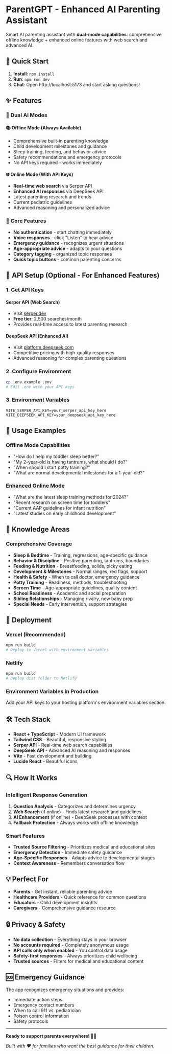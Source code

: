 # ParentGPT - Enhanced AI Parenting Assistant

Smart AI parenting assistant with **dual-mode capabilities**: comprehensive offline knowledge + enhanced online features with web search and advanced AI.

## 🚀 Quick Start

1. **Install**: `npm install`
2. **Run**: `npm run dev`
3. **Chat**: Open http://localhost:5173 and start asking questions!

## ✨ Features

### 🤖 **Dual AI Modes**

#### 📚 **Offline Mode** (Always Available)
- Comprehensive built-in parenting knowledge
- Child development milestones and guidance
- Sleep training, feeding, and behavior advice
- Safety recommendations and emergency protocols
- No API keys required - works immediately

#### 🌐 **Online Mode** (With API Keys)
- **Real-time web search** via Serper API
- **Enhanced AI responses** via DeepSeek API
- Latest parenting research and trends
- Current pediatric guidelines
- Advanced reasoning and personalized advice

### 🎯 **Core Features**
- **No authentication** - start chatting immediately
- **Voice responses** - click "Listen" to hear advice
- **Emergency guidance** - recognizes urgent situations
- **Age-appropriate advice** - adapts to your questions
- **Category tagging** - organized topic responses
- **Quick topic buttons** - common parenting concerns

## 🔧 API Setup (Optional - For Enhanced Features)

### 1. Get API Keys

#### Serper API (Web Search)
- Visit [serper.dev](https://serper.dev/)
- **Free tier**: 2,500 searches/month
- Provides real-time access to latest parenting research

#### DeepSeek API (Enhanced AI)
- Visit [platform.deepseek.com](https://platform.deepseek.com/)
- Competitive pricing with high-quality responses
- Advanced reasoning for complex parenting questions

### 2. Configure Environment
```bash
cp .env.example .env
# Edit .env with your API keys
```

### 3. Environment Variables
```env
VITE_SERPER_API_KEY=your_serper_api_key_here
VITE_DEEPSEEK_API_KEY=your_deepseek_api_key_here
```

## 📱 Usage Examples

### Offline Mode Capabilities
- "How do I help my toddler sleep better?"
- "My 2-year-old is having tantrums, what should I do?"
- "When should I start potty training?"
- "What are normal developmental milestones for a 1-year-old?"

### Enhanced Online Mode
- "What are the latest sleep training methods for 2024?"
- "Recent research on screen time for toddlers"
- "Current AAP guidelines for infant nutrition"
- "Latest studies on early childhood development"

## 🧠 Knowledge Areas

### Comprehensive Coverage
- **Sleep & Bedtime** - Training, regressions, age-specific guidance
- **Behavior & Discipline** - Positive parenting, tantrums, boundaries
- **Feeding & Nutrition** - Breastfeeding, solids, picky eating
- **Development & Milestones** - Normal ranges, red flags, support
- **Health & Safety** - When to call doctor, emergency guidance
- **Potty Training** - Readiness, methods, troubleshooting
- **Screen Time** - Age-appropriate guidelines, quality content
- **School Readiness** - Academic and social preparation
- **Sibling Relationships** - Managing rivalry, new baby prep
- **Special Needs** - Early intervention, support strategies

## 🚀 Deployment

### Vercel (Recommended)
```bash
npm run build
# Deploy to Vercel with environment variables
```

### Netlify
```bash
npm run build
# Deploy dist folder to Netlify
```

### Environment Variables in Production
Add your API keys to your hosting platform's environment variables section.

## 🛠 Tech Stack

- **React + TypeScript** - Modern UI framework
- **Tailwind CSS** - Beautiful, responsive styling
- **Serper API** - Real-time web search capabilities
- **DeepSeek API** - Advanced AI reasoning and responses
- **Vite** - Fast development and building
- **Lucide React** - Beautiful icons

## 🔍 How It Works

### Intelligent Response Generation
1. **Question Analysis** - Categorizes and determines urgency
2. **Web Search** (if online) - Finds latest research and guidelines
3. **AI Enhancement** (if online) - DeepSeek processes with context
4. **Fallback Protection** - Always works with offline knowledge

### Smart Features
- **Trusted Source Filtering** - Prioritizes medical and educational sites
- **Emergency Detection** - Immediate safety guidance
- **Age-Specific Responses** - Adapts advice to developmental stages
- **Context Awareness** - Remembers conversation flow

## 💡 Perfect For

- **Parents** - Get instant, reliable parenting advice
- **Healthcare Providers** - Quick reference for common questions
- **Educators** - Child development insights
- **Caregivers** - Comprehensive guidance resource

## 🔒 Privacy & Safety

- **No data collection** - Everything stays in your browser
- **No accounts required** - Completely anonymous usage
- **API calls only when enabled** - You control data usage
- **Safety-first responses** - Always prioritizes child wellbeing
- **Trusted sources** - Filters for medical and educational content

## 🆘 Emergency Guidance

The app recognizes emergency situations and provides:
- Immediate action steps
- Emergency contact numbers
- When to call 911 vs. pediatrician
- Poison control information
- Safety protocols

---

**Ready to support parents everywhere! 🍼👶**

*Built with ❤️ for families who want the best guidance for their children.*